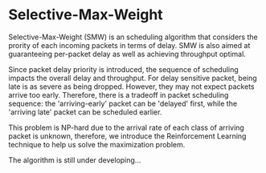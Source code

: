 # Selective-Max-Weight
Selective-Max-Weight (SMW) is an scheduling algorithm that considers the prority of each incoming packets
in terms of delay. SMW is also aimed at guaranteeing per-packet delay as well as achieving throughput optimal.

Since packet delay priority is introduced, the sequence of scheduling impacts the overall delay and throughput.
For delay sensitive packet, being late is as severe as being dropped. However, they may not expect packets arrive
too early. Therefore, there is a tradeoff in packet scheduling sequence: the 'arriving-early' packet can be 'delayed'
first, while the 'arriving late' packet can be scheduled earlier. 

This problem is NP-hard due to the arrival rate of each class of arriving packet is unknown, therefore, we introduce the
Reinforcement Learning technique to help us solve the maximization problem. 

The algorithm is still under developing...
